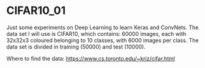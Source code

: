 # CIFAR10_01
Just some experiments on Deep Learning to learn Keras and ConvNets. The data set I will use is CIFAR10, which contains:
60000 images, each with 32x32x3 coloured belonging to 10 classes, with 6000 images per class. The data set is divided in training (50000) and test (10000).


Where to find the data:
https://www.cs.toronto.edu/~kriz/cifar.html
